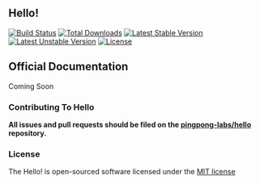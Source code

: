 ## Hello!

[![Build Status](https://travis-ci.org/pingpong-labs/hello.svg?branch=master)](https://travis-ci.org/pingpong-labs/hello)
[![Total Downloads](https://poser.pugx.org/pingpong/hello/downloads.svg)](https://packagist.org/packages/pingpong/hello)
[![Latest Stable Version](https://poser.pugx.org/pingpong/hello/v/stable.svg)](https://packagist.org/packages/pingpong/hello)
[![Latest Unstable Version](https://poser.pugx.org/pingpong/hello/v/unstable.svg)](https://packagist.org/packages/pingpong/hello)
[![License](https://poser.pugx.org/pingpong/hello/license.svg)](https://packagist.org/packages/pingpong/hello)

## Official Documentation

Coming Soon

### Contributing To Hello

**All issues and pull requests should be filed on the [pingpong-labs/hello](http://github.com/pingpong-labs/hello) repository.**

### License

The Hello! is open-sourced software licensed under the [MIT license](http://opensource.org/licenses/MIT)
